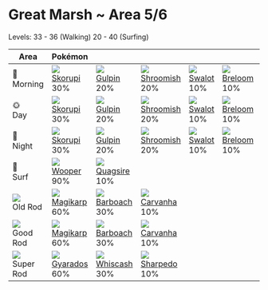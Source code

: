 # Great Marsh ~ Area 5/6
Levels: 33 - 36 (Walking) 20 - 40 (Surfing)

Area                         | Pokémon                          | &nbsp;                           | &nbsp;                           | &nbsp;                           | &nbsp;                           | &nbsp;                           
---                          | ---                              | ---                              | ---                              | ---                              | ---                              | ---                              
🌅<br>Morning                 | ![][451]<br> [Skorupi]<br> 30%  | ![][316]<br> [Gulpin]<br> 20%   | ![][285]<br> [Shroomish]<br> 20%| ![][317]<br> [Swalot]<br> 10%   | ![][286]<br> [Breloom]<br> 10%  | ![][452]<br> [Drapion]<br> 10%  
🌞<br>Day                     | ![][451]<br> [Skorupi]<br> 30%  | ![][316]<br> [Gulpin]<br> 20%   | ![][285]<br> [Shroomish]<br> 20%| ![][317]<br> [Swalot]<br> 10%   | ![][286]<br> [Breloom]<br> 10%  | ![][452]<br> [Drapion]<br> 10%  
🌙<br>Night                   | ![][451]<br> [Skorupi]<br> 30%  | ![][316]<br> [Gulpin]<br> 20%   | ![][285]<br> [Shroomish]<br> 20%| ![][317]<br> [Swalot]<br> 10%   | ![][286]<br> [Breloom]<br> 10%  | ![][452]<br> [Drapion]<br> 10%  
🌊<br> Surf                   | ![][194]<br> [Wooper]<br> 90%   | ![][195]<br> [Quagsire]<br> 10% 
![][old-rod]<br> Old Rod     | ![][129]<br> [Magikarp]<br> 60% | ![][339]<br> [Barboach]<br> 30% | ![][318]<br> [Carvanha]<br> 10% 
![][good-rod]<br> Good Rod   | ![][129]<br> [Magikarp]<br> 60% | ![][339]<br> [Barboach]<br> 30% | ![][318]<br> [Carvanha]<br> 10% 
![][super-rod]<br> Super Rod | ![][130]<br> [Gyarados]<br> 60% | ![][340]<br> [Whiscash]<br> 30% | ![][319]<br> [Sharpedo]<br> 10% 


[Magikarp]: ../../pokemon_changes/129/
[Gyarados]: ../../pokemon_changes/130/
[Wooper]: ../../pokemon_changes/194/
[Quagsire]: ../../pokemon_changes/195/
[Shroomish]: ../../pokemon_changes/285/
[Breloom]: ../../pokemon_changes/286/
[Gulpin]: ../../pokemon_changes/316/
[Swalot]: ../../pokemon_changes/317/
[Carvanha]: ../../pokemon_changes/318/
[Sharpedo]: ../../pokemon_changes/319/
[Barboach]: ../../pokemon_changes/339/
[Whiscash]: ../../pokemon_changes/340/
[Skorupi]: ../../pokemon_changes/451/
[Drapion]: ../../pokemon_changes/452/
[good-rod]: ../img/items/good-rod.png
[old-rod]: ../img/items/old-rod.png
[super-rod]: ../img/items/super-rod.png
[129]: ../img/pokemon/129.png
[130]: ../img/pokemon/130.png
[194]: ../img/pokemon/194.png
[195]: ../img/pokemon/195.png
[285]: ../img/pokemon/285.png
[286]: ../img/pokemon/286.png
[316]: ../img/pokemon/316.png
[317]: ../img/pokemon/317.png
[318]: ../img/pokemon/318.png
[319]: ../img/pokemon/319.png
[339]: ../img/pokemon/339.png
[340]: ../img/pokemon/340.png
[451]: ../img/pokemon/451.png
[452]: ../img/pokemon/452.png
